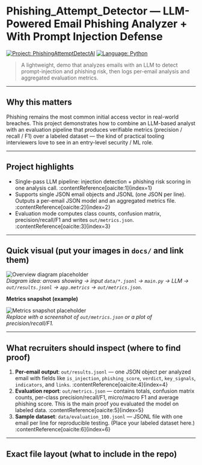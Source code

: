 # Phishing_Attempt_Detector — LLM-Powered Email Phishing Analyzer + With Prompt Injection Defense

[![Project: PhishingAttemptDetectAI](https://img.shields.io/badge/project-phishing--detector-blue)](https://github.com/SedatiKaram/phishingattemptdetectai-gpt)
[![Language: Python](https://img.shields.io/badge/language-Python-3776AB)](https://www.python.org)

> A lightweight, demo that analyzes emails with an LLM to detect prompt-injection and phishing risk, then logs per-email analysis and aggregated evaluation metrics.

---

## Why this matters
Phishing remains the most common initial access vector in real-world breaches. This project demonstrates how to combine an LLM-based analyst with an evaluation pipeline that produces verifiable metrics (precision / recall / F1) over a labeled dataset — the kind of practical tooling interviewers love to see in an entry-level security / ML role.

---

## Project highlights
- Single-pass LLM pipeline: injection detection + phishing risk scoring in one analysis call. :contentReference[oaicite:1]{index=1}  
- Supports single JSON email objects and JSONL (one JSON per line). Outputs a per-email JSON model and an aggregated metrics file. :contentReference[oaicite:2]{index=2}
- Evaluation mode computes class counts, confusion matrix, precision/recall/F1 and writes `out/metrics.json`. :contentReference[oaicite:3]{index=3}

---

## Quick visual (put your images in `docs/` and link them)

![Overview diagram placeholder](docs/diagram_overview.png)  
*Diagram idea: arrows showing → input `data/*.jsonl` → `main.py` → LLM → `out/results.jsonl` → `app.metrics` → `out/metrics.json`.*

**Metrics snapshot (example)**

![Metrics snapshot placeholder](docs/metrics_snapshot.png)  
*Replace with a screenshot of `out/metrics.json` or a plot of precision/recall/F1.*

---

## What recruiters should inspect (where to find proof)

1. **Per-email output**: `out/results.jsonl` — one JSON object per analyzed email with fields like `is_injection`, `phishing_score`, `verdict`, `key_signals`, `indicators`, and `links`. :contentReference[oaicite:4]{index=4}  
2. **Evaluation report**: `out/metrics.json` — contains totals, confusion matrix counts, per-class precision/recall/F1, micro/macro F1 and average phishing score. This is the main proof you evaluated the model on labeled data. :contentReference[oaicite:5]{index=5}  
3. **Sample dataset**: `data/evaluation_100.jsonl` — JSONL file with one email per line for reproducible testing. (Place your labeled dataset here.) :contentReference[oaicite:6]{index=6}

---

## Exact file layout (what to include in the repo)

